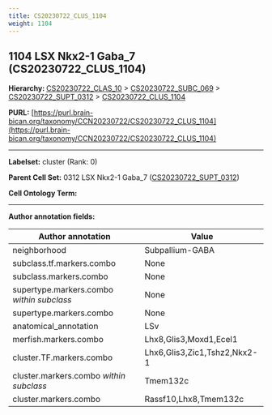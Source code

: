 ```yaml
---
title: CS20230722_CLUS_1104
weight: 1104
---
```

## 1104 LSX Nkx2-1 Gaba_7 (CS20230722_CLUS_1104)
<b>Hierarchy: </b>
[CS20230722_CLAS_10](../CS20230722_CLAS_10) >
[CS20230722_SUBC_069](../CS20230722_SUBC_069) >
[CS20230722_SUPT_0312](../CS20230722_SUPT_0312) >
[CS20230722_CLUS_1104](../CS20230722_CLUS_1104)

**PURL:** [https://purl.brain-bican.org/taxonomy/CCN20230722/CS20230722_CLUS_1104](https://purl.brain-bican.org/taxonomy/CCN20230722/CS20230722_CLUS_1104)

---


**Labelset:** cluster (Rank: 0)

**Parent Cell Set:** 0312 LSX Nkx2-1 Gaba_7 ([CS20230722_SUPT_0312](../CS20230722_SUPT_0312))



**Cell Ontology Term:** 

[MARKER GENES.]: #


---

[TRANSFERRED ANNOTATIONS.]: #


[AUTHOR ANNOTATION FIELDS.]: #


**Author annotation fields:**

| Author annotation | Value |
|-------------------|-------|
|neighborhood|Subpallium-GABA|
|subclass.tf.markers.combo|None|
|subclass.markers.combo|None|
|supertype.markers.combo _within subclass_|None|
|supertype.markers.combo|None|
|anatomical_annotation|LSv|
|merfish.markers.combo|Lhx8,Glis3,Moxd1,Ecel1|
|cluster.TF.markers.combo|Lhx6,Glis3,Zic1,Tshz2,Nkx2-1|
|cluster.markers.combo _within subclass_|Tmem132c|
|cluster.markers.combo|Rassf10,Lhx8,Tmem132c|
